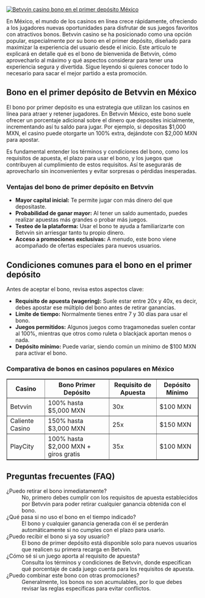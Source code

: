 [![Betvvin casino bono en el primer depósito México](https://123-caf.pages.dev/gitsignup.png)](https://vrmoo.ru/Bt82HjjY)

<p>En México, el mundo de los casinos en línea crece rápidamente, ofreciendo a los jugadores nuevas oportunidades para disfrutar de sus juegos favoritos con atractivos bonos. Betvvin casino se ha posicionado como una opción popular, especialmente por su bono en el primer depósito, diseñado para maximizar la experiencia del usuario desde el inicio. Este artículo te explicará en detalle qué es el bono de bienvenida de Betvvin, cómo aprovecharlo al máximo y qué aspectos considerar para tener una experiencia segura y divertida. Sigue leyendo si quieres conocer todo lo necesario para sacar el mejor partido a esta promoción.</p>  <h2>Bono en el primer depósito de Betvvin en México</h2> <p>El bono por primer depósito es una estrategia que utilizan los casinos en línea para atraer y retener jugadores. En Betvvin México, este bono suele ofrecer un porcentaje adicional sobre el dinero que deposites inicialmente, incrementando así tu saldo para jugar. Por ejemplo, si depositas $1,000 MXN, el casino puede otorgarte un 100% extra, dejándote con $2,000 MXN para apostar.</p> <p>Es fundamental entender los términos y condiciones del bono, como los requisitos de apuesta, el plazo para usar el bono, y los juegos que contribuyen al cumplimiento de estos requisitos. Así te asegurarás de aprovecharlo sin inconvenientes y evitar sorpresas o pérdidas inesperadas.</p>  <h3>Ventajas del bono de primer depósito en Betvvin</h3> <ul>   <li><strong>Mayor capital inicial:</strong> Te permite jugar con más dinero del que depositaste.</li>   <li><strong>Probabilidad de ganar mayor:</strong> Al tener un saldo aumentado, puedes realizar apuestas más grandes o probar más juegos.</li>   <li><strong>Testeo de la plataforma:</strong> Usar el bono te ayuda a familiarizarte con Betvvin sin arriesgar tanto tu propio dinero.</li>   <li><strong>Acceso a promociones exclusivas:</strong> A menudo, este bono viene acompañado de ofertas especiales para nuevos usuarios.</li> </ul>  <h2>Condiciones comunes para el bono en el primer depósito</h2> <p>Antes de aceptar el bono, revisa estos aspectos clave:</p> <ul>   <li><strong>Requisito de apuesta (wagering):</strong> Suele estar entre 20x y 40x, es decir, debes apostar ese múltiplo del bono antes de retirar ganancias.</li>   <li><strong>Límite de tiempo:</strong> Normalmente tienes entre 7 y 30 días para usar el bono.</li>   <li><strong>Juegos permitidos:</strong> Algunos juegos como tragamonedas suelen contar al 100%, mientras que otros como ruleta o blackjack aportan menos o nada.</li>   <li><strong>Depósito mínimo:</strong> Puede variar, siendo común un mínimo de $100 MXN para activar el bono.</li> </ul>  <h3>Comparativa de bonos en casinos populares en México</h3> <table border="1" cellspacing="0" cellpadding="8" style="border-collapse: collapse; width: 100%; max-width: 600px;">   <thead>     <tr>       <th>Casino</th>       <th>Bono Primer Depósito</th>       <th>Requisito de Apuesta</th>       <th>Depósito Mínimo</th>     </tr>   </thead>   <tbody>     <tr>       <td>Betvvin</td>       <td>100% hasta $5,000 MXN</td>       <td>30x</td>       <td>$100 MXN</td>     </tr>     <tr>       <td>Caliente Casino</td>       <td>150% hasta $3,000 MXN</td>       <td>25x</td>       <td>$150 MXN</td>     </tr>     <tr>       <td>PlayCity</td>       <td>100% hasta $2,000 MXN + giros gratis</td>       <td>35x</td>       <td>$100 MXN</td>     </tr>   </tbody> </table>  <h2>Preguntas frecuentes (FAQ)</h2> <dl>   <dt>¿Puedo retirar el bono inmediatamente?</dt>   <dd>No, primero debes cumplir con los requisitos de apuesta establecidos por Betvvin para poder retirar cualquier ganancia obtenida con el bono.</dd>   <dt>¿Qué pasa si no uso el bono en el tiempo indicado?</dt>   <dd>El bono y cualquier ganancia generada con él se perderán automáticamente si no cumples con el plazo para usarlo.</dd>   <dt>¿Puedo recibir el bono si ya soy usuario?</dt>   <dd>El bono de primer depósito está disponible solo para nuevos usuarios que realicen su primera recarga en Betvvin.</dd>   <dt>¿Cómo sé si un juego aporta al requisito de apuesta?</dt>   <dd>Consulta los términos y condiciones de Betvvin, donde especifican qué porcentaje de cada juego cuenta para los requisitos de apuesta.</dd>   <dt>¿Puedo combinar este bono con otras promociones?</dt>   <dd>Generalmente, los bonos no son acumulables, por lo que debes revisar las reglas específicas para evitar conflictos.</dd> </dl>